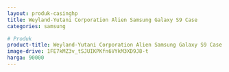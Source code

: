 ```yaml
---
layout: produk-casinghp
title: Weyland-Yutani Corporation Alien Samsung Galaxy S9 Case
categories: samsung

# Produk
product-title: Weyland-Yutani Corporation Alien Samsung Galaxy S9 Case
image-drive: 1FE7kMZ3v_tSJUIKPKfn6VYkM3XD9J8-t
harga: 90000
---
```

